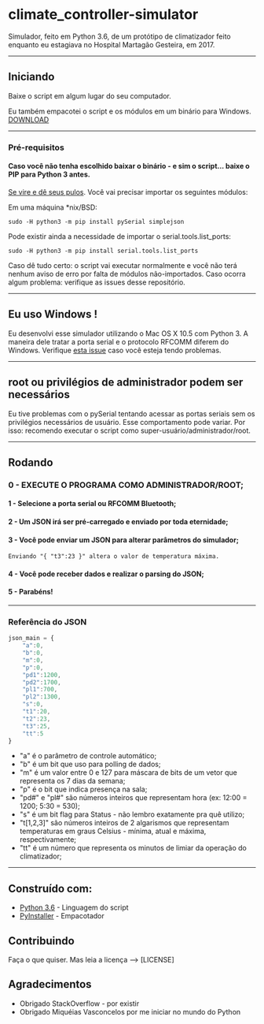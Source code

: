 # climate_controller-simulator

Simulador, feito em Python 3.6, de um protótipo de climatizador feito enquanto eu estagiava no Hospital Martagão Gesteira, em 2017.

--------------------------------

## Iniciando

Baixe o script em algum lugar do seu computador.

Eu também empacotei o script e os módulos em um binário para Windows. [DOWNLOAD](https://github.com/requeijaum/climate_controller-simulator/blob/master/climate_controller-simulator-win32-bin.zip)

---------------------------

### Pré-requisitos

#### Caso você não tenha escolhido baixar o binário - e sim o script... baixe o PIP para Python 3 antes. 

[Se vire e dê seus pulos](https://pip.pypa.io/en/stable/installing/).
Você vai precisar importar os seguintes módulos:

Em uma máquina *nix/BSD:

```
sudo -H python3 -m pip install pySerial simplejson 
```

Pode existir ainda a necessidade de importar o serial.tools.list_ports:

```
sudo -H python3 -m pip install serial.tools.list_ports
```


Caso dê tudo certo: o script vai executar normalmente e você não terá nenhum aviso de erro por falta de módulos não-importados.
Caso ocorra algum problema: verifique as issues desse repositório. 


--------------------------

## Eu uso Windows !

Eu desenvolvi esse simulador utilizando o Mac OS X 10.5 com Python 3. A maneira dele tratar a porta serial e o protocolo RFCOMM diferem do Windows. Verifique [esta issue](https://github.com/requeijaum/climate_controller-simulator/issues/1) caso você esteja tendo problemas.

--------------------------

## root ou privilégios de administrador podem ser necessários

Eu tive problemas com o pySerial tentando acessar as portas seriais sem os privilégios necessários de usuário. Esse comportamento pode variar. Por isso: recomendo executar o script como super-usuário/administrador/root.

---------------------------

## Rodando

### 0 - EXECUTE O PROGRAMA COMO ADMINISTRADOR/ROOT;
#### 1 - Selecione a porta serial ou RFCOMM Bluetooth;
#### 2 - Um JSON irá ser pré-carregado e enviado por toda eternidade;
#### 3 - Você pode enviar um JSON para alterar parâmetros do simulador;

```
Enviando "{ "t3":23 }" altera o valor de temperatura máxima.

```
#### 4 - Você pode receber dados e realizar o parsing do JSON;
#### 5 - Parabéns!

--------------------------------
### Referência do JSON

```javascript
json_main = {
	"a":0, 
	"b":0, 
	"m":0, 
	"p":0, 
	"pd1":1200, 
	"pd2":1700, 
	"pl1":700, 
	"pl2":1300, 
	"s":0, 
	"t1":20, 
	"t2":23, 
	"t3":25, 
	"tt":5 
}
```

* "a" é o parâmetro de controle automático;
* "b" é um bit que uso para polling de dados;
* "m" é um valor entre 0 e 127 para máscara de bits de um vetor que representa os 7 dias da semana;
* "p" é o bit que indica presença na sala;
* "pd#" e "pl#" são números inteiros que representam hora (ex: 12:00 = 1200; 5:30 = 530);
* "s" é um bit flag para Status - não lembro exatamente pra quê utilizo;
* "t[1,2,3]" são números inteiros de 2 algarismos que representam temperaturas em graus Celsius - mínima, atual e máxima, respectivamente;
* "tt" é um número que representa os minutos de limiar da operação do climatizador;



---------------------


## Construído com:

* [Python 3.6](https://docs.python.org/3/) - Linguagem do script
* [PyInstaller](http://www.pyinstaller.org/documentation.html) - Empacotador


## Contribuindo

Faça o que quiser. Mas leia a licença --> [LICENSE]


## Agradecimentos

* Obrigado StackOverflow - por existir
* Obrigado Miquéias Vasconcelos por me iniciar no mundo do Python

